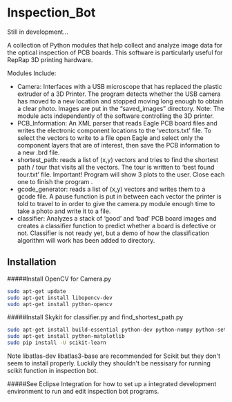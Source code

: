 Inspection_Bot
==============
Still in development...

A collection of Python modules that help collect and analyze image data for the optical inspection of PCB boards. This software is particularly useful for RepRap 3D printing hardware. 

Modules Include:
- Camera:  Interfaces with a USB microscope that has replaced the plastic extruder of a 3D Printer.  The program detects whether the USB camera has moved to a new location and stopped moving long enough to obtain a clear photo.  Images are put in the “saved_images” directory. Note: The module acts independently of the software controlling the 3D printer.
- PCB_Information:  An XML parser that reads Eagle PCB board files and writes the electronic component locations to the ‘vectors.txt’ file.  To select the vectors to write to a file open Eagle and select only the component layers that are of interest, then save the PCB information to a new .brd file. 
- shortest_path: reads a list of (x,y) vectors and tries to find the shortest path / tour that visits all the vectors.  The tour is written to  ‘best found tour.txt’  file.  Important!  Program will show 3 plots to the user.  Close each one to finish the program .  
- gcode_generator:  reads a list of (x,y) vectors and writes them to a gcode file.  A pause function is put in between each vector the printer is told to travel to in order to give the camera.py module enough time to take a photo and write it to a file. 
- classifier:  Analyzes a stack of ‘good’ and ‘bad’ PCB board images and creates a classifier function to predict whether a board is defective or not. Classifier is not ready yet, but a demo of how the classification algorithm will work has been added to directory. 


Installation
---

#####Install OpenCV for Camera.py
```sh
sudo apt-get update
sudo apt-get install libopencv-dev
sudo apt-get install python-opencv
```

#####Install Skykit for classifier.py and find_shortest_path.py
```sh
sudo apt-get install build-essential python-dev python-numpy python-setuptools python-scipy 
sudo apt-get install python-matplotlib
sudo pip install -U scikit-learn
```
Note libatlas-dev libatlas3-base are recommended for Scikit but they don't seem to install properly.  Luckily they shouldn't be nessisary for running scikit function in inspection bot. 

#####See Eclipse Integration for how to set up a integrated development environment to run and edit inspection bot programs. 
